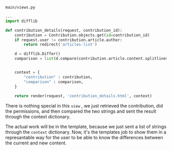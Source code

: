 `main/views.py`
```python
...
import difflib

def contribution_details(request, contribution_id):
	contribution = Contribution.objects.get(id=contribution_id)
	if request.user != contribution.article.author:
		return redirect('articles-list')

	d = difflib.Differ()
	comparison = list(d.compare(contribution.article.content.splitlines(True), contribution.change.new_content.splitlines(True)))


	context = {
		"contribution" : contribution,
		"comparison" : comparison,
	}
	
	return render(request, 'contribution_details.html', context)
```

There is nothing special in this `view` , we just retrieved the contribution, did the permissions, and then compared the two strings and sent the result through the context dictionary. 

The actual work will be in the template, because we just sent a list of strings through the `context` dictionary. Now, it's the templates job to show them in a represantable way for the user to be able to know the differences between the current and new content.